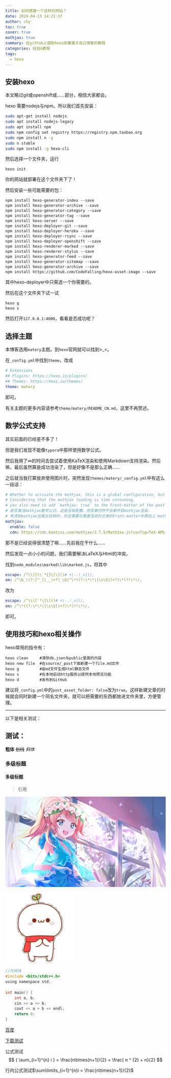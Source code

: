 ```yaml
---
title: 如何搭建一个这样的网站？
date: 2019-04-13 14:21:37
author: chy
toc: true
cover: true
mathjax: true
summary: 在github上借助hexo部署属于自己博客的教程
categories: 经验&教程
tags:
  - hexo
---
```


## 安装hexo

本文略过git或openshift或……部分，相信大家都会。

hexo 需要nodejs与npm。所以我们首先安装：

```bash
sudo apt-get install nodejs
sudo apt install nodejs-legacy
sudo apt install npm
sudo npm config set registry https://registry.npm.taobao.org
sudo npm install n -g
sudo n stable
sudo npm install -g hexo-cli
```

然后选择一个文件夹，运行

```shell
hexo init
```

你的网站就部署在这个文件夹下了！

然后安装一些可能需要的包：

```shell
npm install hexo-generator-index --save
npm install hexo-generator-archive --save
npm install hexo-generator-category --save
npm install hexo-generator-tag --save
npm install hexo-server --save
npm install hexo-deployer-git --save
npm install hexo-deployer-heroku --save
npm install hexo-deployer-rsync --save
npm install hexo-deployer-openshift --save
npm install hexo-renderer-marked --save
npm install hexo-renderer-stylus --save
npm install hexo-generator-feed --save
npm install hexo-generator-sitemap --save
npm install hexo-generator-archive --save
npm install https://github.com/CodeFalling/hexo-asset-image --save
```

其中hexo-deployer中只需选一个你需要的。

然后在这个文件夹下试一试

```shell
hexo g
hexo s
```

然后打开`127.0.0.1:4000`，看看是否成功呢？

## 选择主题

本博客选用`matery`主题。到`hexo`官网就可以找到>_<。

在`_config.yml`中找到`theme`，改成

```yaml
# Extensions
## Plugins: https://hexo.io/plugins/
## Themes: https://hexo.io/themes/
theme: matery
```

即可。

有关主题的更多内容请参考`theme/matery/README_CN.md`，这里不再赘述。

## 数学公式支持

其实前面的已经差不多了！

但是我们发现不能像`typora`中那样使用数学公式。

然后我用了$\infty$的时间去尝试着使用KaTeX渲染和使用Markdown支持渲染。然后嘛，最后虽然算是成功渲染了，但是好像不是那么正确……

之后就当我打算放弃使用图片时，突然发现`themes/matery/_config.yml`中有这么一段话：

```yaml
# Whether to activate the mathjax, this is a global configuration, but the post still does not open the mathjax rendering.
# Considering that the mathjax loading is time consuming,
# you also need to add `mathjax: true` to the Front-matter of the post that needs to be rendered.
# 是否激活mathjax数学公式，这是全局配置，但文章仍然不会都开启mathjax渲染，
# 考虑到mathjax加载比较耗时，你还需要在需要渲染的文章的Front-matter中再加上`mathjax: true`才行.
mathjax:
  enable: false
  cdn: https://cdn.bootcss.com/mathjax/2.7.5/MathJax.js?config=TeX-AMS-MML_HTMLorMML
```

那不是已经说得很清楚了嘛……先前我在干什么……

然后发现一点小小的问题，我们需要解决LaTeX与Html的冲突。

找到`node_modules\marked\lib\marked.js`，将其中

```yaml
escape: /^\\([\\`*{}\[\]()# +\-.!_>])/,
em: /^\b_((?:[^_]|__)+?)_\b|^\*((?:\*\*|[\s\S])+?)\*(?!\*)/,
```

改为

```yaml
escape: /^\\([`*\[\]()# +\-.!_>])/,
em: /^\*((?:\*\*|[\s\S])+?)\*(?!\*)/,
```

即可。



## 使用技巧和hexo相关操作

hexo常用的指令有：

```shell
hexo clean     #清除db.json与public里面的内容
hexo new file  #在source/_post下面新建一个file.md文件
hexo g         #由md文件生成html静态文件
hexo s         #在本地启动http服务以提供本地预览功能
hexo d         #发布到GitHub
```



建议将`_config.yml`中的```post_asset_folder: false```改为```true```。这样新建文章的时候就会同时新建一个同名文件夹，就可以把需要的东西都放进文件夹里，方便管理。

---

以下是相关测试：

## 测试：

**粗体** ~~划线~~ _斜体_

### 多级标题
#### 多级标题

> 引用

![1](1/1.jpg)

![2](1/1.gif)

```c
//代码块
#include <bits/stdc++.h>
using namespace std;

int main() {
    int a, b;
    cin >> a >> b;
    cout << a + b << endl;
    return 0;
}
```

[百度](https://www.baidu.com)

[下载测试](1.zip)



公式测试
$$
{ \sum_{i=1}^{n} i } = \frac{n\times(n+1)}{2} = \frac{ n ^ {2} + n}{2}
$$


行内公式测试$\sum\limits_{i=1}^{n}i = \frac{n\times(n+1)}{2}$

